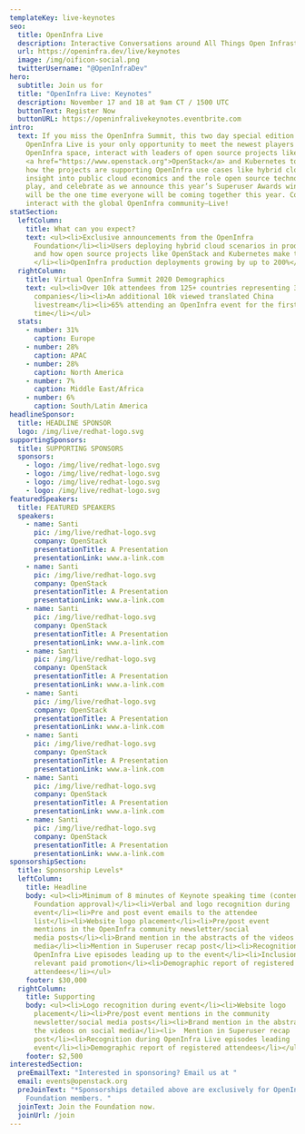 ```yaml
---
templateKey: live-keynotes
seo:
  title: OpenInfra Live
  description: Interactive Conversations around All Things Open Infrastructure
  url: https://openinfra.dev/live/keynotes
  image: /img/oificon-social.png
  twitterUsername: "@OpenInfraDev"
hero:
  subtitle: Join us for
  title: "OpenInfra Live: Keynotes"
  description: November 17 and 18 at 9am CT / 1500 UTC
  buttonText: Register Now
  buttonURL: https://openinfralivekeynotes.eventbrite.com
intro:
  text: If you miss the OpenInfra Summit, this two day special edition of
    OpenInfra Live is your only opportunity to meet the newest players to the
    OpenInfra space, interact with leaders of open source projects like
    <a href="https://www.openstack.org">OpenStack</a> and Kubernetes to hear
    how the projects are supporting OpenInfra use cases like hybrid cloud, gain
    insight into public cloud economics and the role open source technologies
    play, and celebrate as we announce this year’s Superuser Awards winner. This
    will be the one time everyone will be coming together this year. Come
    interact with the global OpenInfra community—Live!
statSection:
  leftColumn:
    title: What can you expect?
    text: <ul><li>Exclusive announcements from the OpenInfra
      Foundation</li><li>Users deploying hybrid cloud scenarios in production
      and how open source projects like OpenStack and Kubernetes make them scale
      </li><li>OpenInfra production deployments growing by up to 200%</li></ul>
  rightColumn:
    title: Virtual OpenInfra Summit 2020 Demographics
    text: <ul><li>Over 10k attendees from 125+ countries representing 3,200
      companies</li><li>An additional 10k viewed translated China
      livestream</li><li>65% attending an OpenInfra event for the first
      time</li></ul>
  stats:
    - number: 31%
      caption: Europe
    - number: 28%
      caption: APAC
    - number: 28%
      caption: North America
    - number: 7%
      caption: Middle East/Africa
    - number: 6%
      caption: South/Latin America
headlineSponsor:
  title: HEADLINE SPONSOR
  logo: /img/live/redhat-logo.svg
supportingSponsors:
  title: SUPPORTING SPONSORS
  sponsors:
    - logo: /img/live/redhat-logo.svg
    - logo: /img/live/redhat-logo.svg
    - logo: /img/live/redhat-logo.svg
    - logo: /img/live/redhat-logo.svg
featuredSpeakers:
  title: FEATURED SPEAKERS
  speakers:
    - name: Santi
      pic: /img/live/redhat-logo.svg
      company: OpenStack
      presentationTitle: A Presentation
      presentationLink: www.a-link.com
    - name: Santi
      pic: /img/live/redhat-logo.svg
      company: OpenStack
      presentationTitle: A Presentation
      presentationLink: www.a-link.com
    - name: Santi
      pic: /img/live/redhat-logo.svg
      company: OpenStack
      presentationTitle: A Presentation
      presentationLink: www.a-link.com
    - name: Santi
      pic: /img/live/redhat-logo.svg
      company: OpenStack
      presentationTitle: A Presentation
      presentationLink: www.a-link.com
    - name: Santi
      pic: /img/live/redhat-logo.svg
      company: OpenStack
      presentationTitle: A Presentation
      presentationLink: www.a-link.com
    - name: Santi
      pic: /img/live/redhat-logo.svg
      company: OpenStack
      presentationTitle: A Presentation
      presentationLink: www.a-link.com
    - name: Santi
      pic: /img/live/redhat-logo.svg
      company: OpenStack
      presentationTitle: A Presentation
      presentationLink: www.a-link.com
    - name: Santi
      pic: /img/live/redhat-logo.svg
      company: OpenStack
      presentationTitle: A Presentation
      presentationLink: www.a-link.com
sponsorshipSection:
  title: Sponsorship Levels*
  leftColumn:
    title: Headline
    body: <ul><li>Minimum of 8 minutes of Keynote speaking time (content subject to
      Foundation approval)</li><li>Verbal and logo recognition during
      event</li><li>Pre and post event emails to the attendee
      list</li><li>Website logo placement</li><li>Pre/post event
      mentions in the OpenInfra community newsletter/social
      media posts</li><li>Brand mention in the abstracts of the videos on social
      media</li><li>Mention in Superuser recap post</li><li>Recognition during
      OpenInfra Live episodes leading up to the event</li><li>Inclusion in any
      relevant paid promotion</li><li>Demographic report of registered
      attendees</li></ul>
    footer: $30,000
  rightColumn:
    title: Supporting
    body: <ul><li>Logo recognition during event</li><li>Website logo
      placement</li><li>Pre/post event mentions in the community
      newsletter/social media posts</li><li>Brand mention in the abstracts of
      the videos on social media</li><li>  Mention in Superuser recap
      post</li><li>Recognition during OpenInfra Live episodes leading  up to the
      event</li><li>Demographic report of registered attendees</li></ul>
    footer: $2,500
interestedSection:
  preEmailText: "Interested in sponsoring? Email us at "
  email: events@openstack.org
  preJoinText: "*Sponsorships detailed above are exclusively for OpenInfra
    Foundation members. "
  joinText: Join the Foundation now.
  joinUrl: /join
---
```

